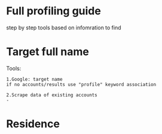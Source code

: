 # Full profiling guide 
step by step tools based on infomration to find 

# Target full name 
Tools:
~~~
1.Google: target name 
if no accounts/results use "profile" keyword association 

2.Scrape data of existing accounts
- 
~~~



# Residence 
# 
